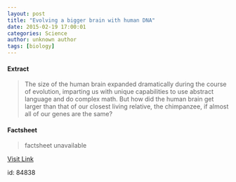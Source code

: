 ```yaml
---
layout: post
title: "Evolving a bigger brain with human DNA"
date: 2015-02-19 17:00:01
categories: Science
author: unknown author
tags: [biology]
---
```



#### Extract
>The size of the human brain expanded dramatically during the course of evolution, imparting us with unique capabilities to use abstract language and do complex math. But how did the human brain get larger than that of our closest living relative, the chimpanzee, if almost all of our genes are the same?

#### Factsheet
>factsheet unavailable

[Visit Link](http://phys.org/news343558525.html)

id:   84838
